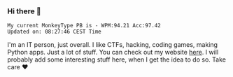 ### Hi there 👋
<!-- PB START -->
```
My current MonkeyType PB is - WPM:94.21 Acc:97.42
Updated on: 08:27:46 CEST Time
```
<!-- PB END -->
I'm an IT person, just overall. I like CTFs, hacking, coding games, making Python apps. Just a lot of stuff.
You can check out my website [here](https://skill3472.github.io/).
I will probably add some interesting stuff here, when I get the idea to do so. Take care ❤️
